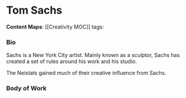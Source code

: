 # Tom Sachs
**Content Maps**: [[Creativity MOC]]
tags: 



### Bio
Sachs is a New York City artist. Mainly known as a sculptor, Sachs has created a set of rules around his work and his studio. 

The Neistats gained much of their creative influence from Sachs.


### Body of Work







